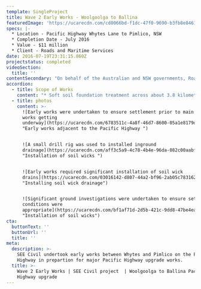 ```yaml
---
template: SingleProject
title: Wave 2 Early Works - Woolgoolga to Ballina
featuredImage: 'https://ucarecdn.com/cd0066bd-f1dc-47f0-9690-b3fb8e846120/'
specs: |-
  * Location - Pacific Highway Whytes Lane to Pimlico, NSW 
  * Completion Date - July 2016
  * Value - $11 million 
  * Client - Roads and Maritime Services
date: 2016-07-19T23:31:15.860Z
projectstatus: completed
videoSection:
  title: ''
contentSecondary: "On behalf of the Australian and NSW governments, Roads and Maritime Services is progressively upgrading the Pacific Highway to dual carriageway between the Hunter and NSW/Queensland border. The Woolgoolga to Ballina Pacific Highway upgrade involves the duplication of 155 kilometres to a four-lane divided road. The upgrade starts about six kilometres north of Woolgoolga (north of Coffs Harbour) and ends about six kilometres south of Ballina. \r\n\nThe Wave 5C Early Works package is part of the Woolgoolga to Ballina Pacific Highway upgrade. SEE Civil worked collaboratively with Roads and Maritime Services and Pacific Complete to deliver this part of the Woolgoolga to Ballina Pacific Highway upgrade. \n\nThe early works were undertaken in this area to ensure the required settlement could be achieved prior to major construction of the Pacific Highway upgrade commencing in the area."
accordion:
  - title: Scope of Works
    content: "* Soft soil foundation treatment across about 3.8 kilometres of the new Pacific Highway alignment.\r\n* Installation of around 320,000m of vertical wick drains\r\n* Installation of stormwater drainage\r\n* Foundation treatment using around 70,000m3 of drainage rock.\r\n* Construction of temporary pavements including an upgrade to the intersection at Whytes Lane and the Pacific Highway.\r\n* Installation of complex geotechnical instrumentation for soft soil settlement monitoring including vibrating wire, bored nested and standing piezometres, inclinometers, settlement plates, data loggers and hydrostatic profile gauges.\r\n* Importation of about 185,000m3 of earth fill material\r\n* Earth reinforcement using geotextiles and geosynthetic reinforcement\r\n* Earthworks were completed on a flood plain with acid sulfate soils identified throughout.\r\n* Installation of HDPE drainage pipes due to the presence of soft soil zones."
  - title: photos
    content: >-
      ![Early works were undertaken to ensure settlement prior to main line
      works getting
      underway](https://ucarecdn.com/6783511c-4a8f-46d7-8600-05a1e8179d66/
      "Early works adjacent to the Pacific Highway ")


      ![A small drill rig was used to installed inground
      drainage](https://ucarecdn.com/aff3c5a9-4c78-4b4e-96da-082c00aabf03/
      "Installation of soil wicks ")


      ![Early works required significant installation of soil wick
      drains](https://ucarecdn.com/03016142-d807-44a2-bf96-2ab05c783162/
      "Installing soil wick drainage")


      ![Significant ground investigations were undertaken to ensure settlement
      conditions were
      appropriate](https://ucarecdn.com/bf1af71d-2d5b-421c-9dd8-47be4eae7b84/
      "Installation of soil wicks")
cta:
  buttonText: ''
  buttonUrl: ''
  title: ''
meta:
  description: >-
    SEE Civil undertook early works between Whytes and Pimlico on the Pacific
    Highway in prepartion for major Pacific Highway upgrade works. 
  title: >-
    Wave 2 Early Works | SEE Civil project  | Woolgoolga to Ballina Pacific
    Highway upgrade
---
```


